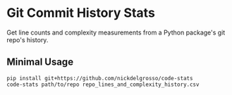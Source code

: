 # Git Commit History Stats

Get line counts and complexity measurements from a Python package's git repo's history.


## Minimal Usage

```
pip install git+https://github.com/nickdelgrosso/code-stats
code-stats path/to/repo repo_lines_and_complexity_history.csv
```
